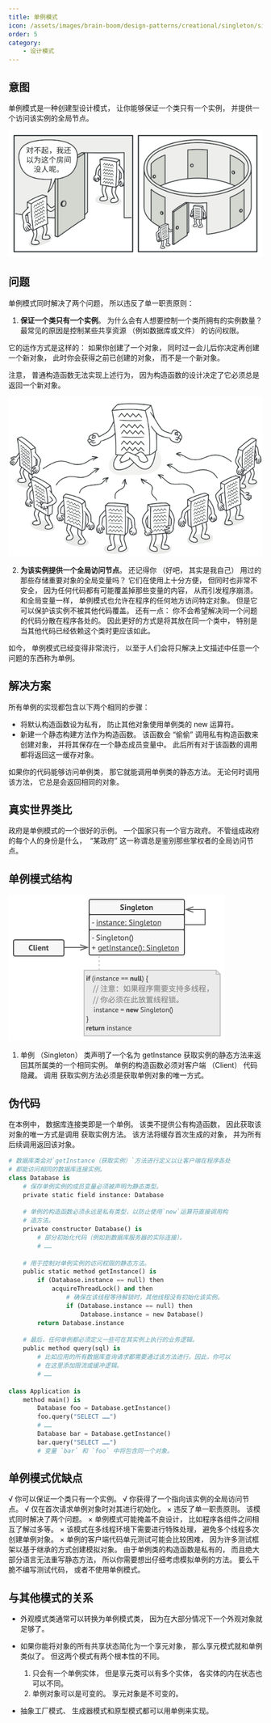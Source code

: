 ```yaml
---
title: 单例模式
icon: /assets/images/brain-boom/design-patterns/creational/singleton/singleton-mini.png
order: 5
category:
    - 设计模式
---
```


## 意图

单例模式是一种创建型设计模式， 让你能够保证一个类只有一个实例， 并提供一个访问该实例的全局节点。

![](../../../../.vuepress/public/assets/images/brain-boom/design-patterns/creational/singleton/singleton-comic-1-zh.png)

## 问题

单例模式同时解决了两个问题， 所以违反了单一职责原则：

1. **保证一个类只有一个实例**。 为什么会有人想要控制一个类所拥有的实例数量？ 最常见的原因是控制某些共享资源 （例如数据库或文件） 的访问权限。

它的运作方式是这样的： 如果你创建了一个对象， 同时过一会儿后你决定再创建一个新对象， 此时你会获得之前已创建的对象， 而不是一个新对象。

注意， 普通构造函数无法实现上述行为， 因为构造函数的设计决定了它必须总是返回一个新对象。

![客户端甚至可能没有意识到它们一直都在使用同一个对象](../../../../.vuepress/public/assets/images/brain-boom/design-patterns/creational/singleton/singleton.png)

2. **为该实例提供一个全局访问节点**。 还记得你 （好吧， 其实是我自己） 用过的那些存储重要对象的全局变量吗？ 它们在使用上十分方便， 但同时也非常不安全， 因为任何代码都有可能覆盖掉那些变量的内容， 从而引发程序崩溃。
   和全局变量一样， 单例模式也允许在程序的任何地方访问特定对象。 但是它可以保护该实例不被其他代码覆盖。
   还有一点： 你不会希望解决同一个问题的代码分散在程序各处的。 因此更好的方式是将其放在同一个类中， 特别是当其他代码已经依赖这个类时更应该如此。

如今， 单例模式已经变得非常流行， 以至于人们会将只解决上文描述中任意一个问题的东西称为单例。

## 解决方案

所有单例的实现都包含以下两个相同的步骤：

-   将默认构造函数设为私有， 防止其他对象使用单例类的 new 运算符。
-   新建一个静态构建方法作为构造函数。 该函数会 “偷偷” 调用私有构造函数来创建对象， 并将其保存在一个静态成员变量中。 此后所有对于该函数的调用都将返回这一缓存对象。

如果你的代码能够访问单例类， 那它就能调用单例类的静态方法。 无论何时调用该方法， 它总是会返回相同的对象。

## 真实世界类比

政府是单例模式的一个很好的示例。 一个国家只有一个官方政府。 不管组成政府的每个人的身份是什么， ​ “某政府” 这一称谓总是鉴别那些掌权者的全局访问节点。

## 单例模式结构

![](../../../../.vuepress/public/assets/images/brain-boom/design-patterns/creational/singleton/structure-zh.png)

1. 单例 （Singleton） 类声明了一个名为 get­Instance 获取实例的静态方法来返回其所属类的一个相同实例。
   单例的构造函数必须对客户端 （Client） 代码隐藏。 调用 获取实例方法必须是获取单例对象的唯一方式。

## 伪代码
在本例中， 数据库连接类即是一个单例。 该类不提供公有构造函数， 因此获取该对象的唯一方式是调用 获取实例方法。 该方法将缓存首次生成的对象， 并为所有后续调用返回该对象。
```py
# 数据库类会对`getInstance（获取实例）`方法进行定义以让客户端在程序各处
# 都能访问相同的数据库连接实例。
class Database is
    # 保存单例实例的成员变量必须被声明为静态类型。
    private static field instance: Database

    # 单例的构造函数必须永远是私有类型，以防止使用`new`运算符直接调用构
    # 造方法。
    private constructor Database() is
        # 部分初始化代码（例如到数据库服务器的实际连接）。
        # ……

    # 用于控制对单例实例的访问权限的静态方法。
    public static method getInstance() is
        if (Database.instance == null) then
            acquireThreadLock() and then
                # 确保在该线程等待解锁时，其他线程没有初始化该实例。
                if (Database.instance == null) then
                    Database.instance = new Database()
        return Database.instance

    # 最后，任何单例都必须定义一些可在其实例上执行的业务逻辑。
    public method query(sql) is
        # 比如应用的所有数据库查询请求都需要通过该方法进行。因此，你可以
        # 在这里添加限流或缓冲逻辑。
        # ……

class Application is
    method main() is
        Database foo = Database.getInstance()
        foo.query("SELECT ……")
        # ……
        Database bar = Database.getInstance()
        bar.query("SELECT ……")
        # 变量 `bar` 和 `foo` 中将包含同一个对象。
```

## 单例模式优缺点

√ 你可以保证一个类只有一个实例。
√ 你获得了一个指向该实例的全局访问节点。
√ 仅在首次请求单例对象时对其进行初始化。
× 违反了单一职责原则。 该模式同时解决了两个问题。
× 单例模式可能掩盖不良设计， 比如程序各组件之间相互了解过多等。
× 该模式在多线程环境下需要进行特殊处理， 避免多个线程多次创建单例对象。
× 单例的客户端代码单元测试可能会比较困难， 因为许多测试框架以基于继承的方式创建模拟对象。 由于单例类的构造函数是私有的， 而且绝大部分语言无法重写静态方法， 所以你需要想出仔细考虑模拟单例的方法。 要么干脆不编写测试代码， 或者不使用单例模式。

## 与其他模式的关系

-   外观模式类通常可以转换为单例模式类， 因为在大部分情况下一个外观对象就足够了。

-   如果你能将对象的所有共享状态简化为一个享元对象， 那么享元模式就和单例类似了。 但这两个模式有两个根本性的不同。
    1. 只会有一个单例实体， 但是享元类可以有多个实体， 各实体的内在状态也可以不同。
    2. 单例对象可以是可变的。 享元对象是不可变的。
-   抽象工厂模式、 生成器模式和原型模式都可以用单例来实现。

